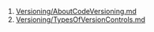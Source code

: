1. [Versioning/AboutCodeVersioning.md](https://github.com/avrpaduru/info/blob/e0607de8bbd70ab6af460ebb1bf48e2bc70fa138/Versioning/AboutCodeVersioning.md)
2. [Versioning/TypesOfVersionControls.md](https://github.com/avrpaduru/info/blob/e0607de8bbd70ab6af460ebb1bf48e2bc70fa138/Versioning/AboutCodeVersioning.md)